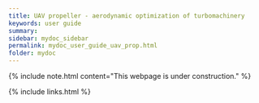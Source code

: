 ```yaml
---
title: UAV propeller - aerodynamic optimization of turbomachinery
keywords: user guide
summary: 
sidebar: mydoc_sidebar
permalink: mydoc_user_guide_uav_prop.html
folder: mydoc
---
```


{% include note.html content="This webpage is under construction." %}


{% include links.html %}
